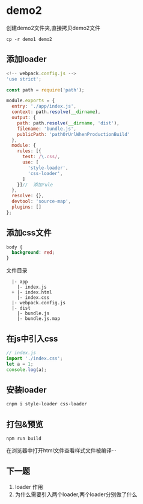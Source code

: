 # demo2
创建demo2文件夹,直接拷贝demo2文件
```
cp -r demo1 demo2
```

## 添加loader
```js
<!-- webpack.config.js -->
'use strict';

const path = require('path');

module.exports = {
  entry: './app/index.js',
  context: path.resolve(__dirname),
  output: {
    path: path.resolve(__dirname, 'dist'),
    filename: 'bundle.js',
    publicPath: 'pathOrUrlWhenProductionBuild'
  },
  module: {
    rules: [{
      test: /\.css/,
      use: [
        'style-loader',
        'css-loader',
      ]
    }]//  添加rule
  },
  resolve: {},
  devtool: 'source-map',
  plugins: []
};
```

## 添加css文件
```css
body {
  background: red;
}
```
文件目录
```
  |- app
    |- index.js
  + |- index.html
    |- index.css
  |- webpack.config.js
  |- dist
    |- bundle.js
    |- bundle.js.map
```

## 在js中引入css
```js
// index.js
import './index.css';
let a = 1;
console.log(a);
```

## 安装loader
```bash
cnpm i style-loader css-loader
```

## 打包&预览
```
npm run build
```
在浏览器中打开html文件查看样式文件被编译···

## 下一题
1. loader 作用
2. 为什么需要引入两个loader,两个loader分别做了什么